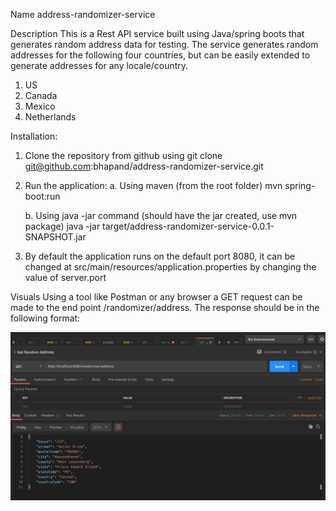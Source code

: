 Name
address-randomizer-service

Description
This is a Rest API service built using Java/spring boots that generates random address data for testing. The service generates random addresses for the following four countries, but can be easily extended to generate addresses for any locale/country.

1. US
2. Canada
3. Mexico 
4. Netherlands


Installation:

1. Clone the repository from github using
   git clone git@github.com:bhapand/address-randomizer-service.git
   
2. Run the application:
   a. Using maven (from the root folder)
   mvn spring-boot:run
   
   b. Using java -jar command (should have the jar created, use mvn package)
   java -jar target/address-randomizer-service-0.0.1-SNAPSHOT.jar
   
3. By default the application runs on the default port 8080, it can be changed at src/main/resources/application.properties by changing the value of server.port


Visuals
Using a tool like Postman or any browser a GET request can be made to the end point /randomizer/address.
The response should be in the following format:

![](src/main/resources/images/a01f2a88.png)